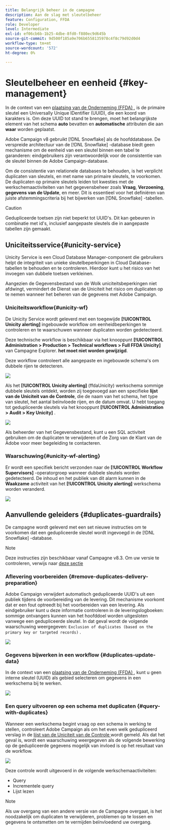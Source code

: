 ```yaml
---
title: Belangrijk beheer in de campagne
description: Aan de slag met sleutelbeheer
feature: Configuration, FFDA
role: Developer
level: Intermediate
exl-id: ef06cb6b-1b25-4dbe-8fd0-f880ec9d645b
source-git-commit: 9d500f185a9e706b6558135978c4f8c79d92d0d4
workflow-type: tm+mt
source-wordcount: '572'
ht-degree: 0%

---
```


# Sleutelbeheer en eenheid {#key-management}

In de context van een [ plaatsing van de Onderneming (FFDA) ](enterprise-deployment.md), is de primaire sleutel een Universally Unique IDentifier (UUID), die een koord van karakters is. Om deze UUID tot stand te brengen, moet het belangrijkste element van het schema **auto** bevatten en **automatische** attributen die aan **waar** worden geplaatst.

Adobe Campaign v8 gebruikt [!DNL Snowflake] als de hoofddatabase. De verspreide architectuur van de [!DNL Snowflake] -database biedt geen mechanisme om de eenheid van een sleutel binnen een tabel te garanderen: eindgebruikers zijn verantwoordelijk voor de consistentie van de sleutel binnen de Adobe Campaign-database.

Om de consistentie van relationele databases te behouden, is het verplicht duplicaten van sleutels, en met name van primaire sleutels, te voorkomen. De duplicaten op primaire sleutels leiden tot kwesties met de werkschemaactiviteiten van het gegevensbeheer zoals **Vraag**, **Verzoening**, **gegevens van de Update**, en meer. Dit is essentieel voor het definiëren van juiste afstemmingscriteria bij het bijwerken van [!DNL Snowflake] -tabellen.


>[!CAUTION]
>
>Gedupliceerde toetsen zijn niet beperkt tot UUID&#39;s. Dit kan gebeuren in combinatie met id&#39;s, inclusief aangepaste sleutels die in aangepaste tabellen zijn gemaakt.


## Uniciteitsservice{#unicity-service}

Unicity Service is een Cloud Database Manager-component die gebruikers helpt de integriteit van unieke sleutelbeperkingen in Cloud Database-tabellen te behouden en te controleren. Hierdoor kunt u het risico van het invoegen van dubbele toetsen verkleinen.

Aangezien de Gegevensbestand van de Wolk uniciteitsbeperkingen niet afdwingt, vermindert de Dienst van de Uniciteit het risico om duplicaten op te nemen wanneer het beheren van de gegevens met Adobe Campaign.

### Uniciteitsworkflow{#unicity-wf}

De Unicity Service wordt geleverd met een toegewijde **[!UICONTROL Unicity alerting]** ingebouwde workflow om eenheidbeperkingen te controleren en te waarschuwen wanneer duplicaten worden gedetecteerd.

Deze technische workflow is beschikbaar via het knooppunt **[!UICONTROL Administration > Production > Technical workflows > Full FFDA Unicity]** van Campagne Explorer. **het moet niet worden gewijzigd**.

Deze workflow controleert alle aangepaste en ingebouwde schema&#39;s om dubbele rijen te detecteren.

![](assets/unicity-alerting-wf.png)

Als het **[!UICONTROL Unicity alerting]** (ffdaUnicity) werkschema sommige dubbele sleutels ontdekt, worden zij toegevoegd aan een specifieke **lijst van de Uniciteit van de Controle**, die de naam van het schema, het type van sleutel, het aantal beïnvloede rijen, en de datum omvat. U hebt toegang tot gedupliceerde sleutels via het knooppunt **[!UICONTROL Administration > Audit > Key Unicity]** .

![](assets/unicity-table.png)

Als beheerder van het Gegevensbestand, kunt u een SQL activiteit gebruiken om de duplicaten te verwijderen of de Zorg van de Klant van de Adobe voor meer begeleiding te contacteren.

### Waarschuwing{#unicity-wf-alerting}

Er wordt een specifiek bericht verzonden naar de **[!UICONTROL Workflow Supervisors]** -operatorgroep wanneer dubbele sleutels worden gedetecteerd. De inhoud en het publiek van dit alarm kunnen in de **Waakzame** activiteit van het **[!UICONTROL Unicity alerting]** werkschema worden veranderd.

![](assets/wf-alert-activity.png)


## Aanvullende geleiders {#duplicates-guardrails}

De campagne wordt geleverd met een set nieuwe instructies om te voorkomen dat een gedupliceerde sleutel wordt ingevoegd in de [!DNL Snowflake] -database.

>[!NOTE]
>
>Deze instructies zijn beschikbaar vanaf Campagne v8.3. Om uw versie te controleren, verwijs naar [ deze sectie ](../start/compatibility-matrix.md#how-to-check-your-campaign-version-and-buildversion)

### Aflevering voorbereiden {#remove-duplicates-delivery-preparation}

Adobe Campaign verwijdert automatisch gedupliceerde UUID&#39;s uit een publiek tijdens de voorbereiding van de levering. Dit mechanisme voorkomt dat er een fout optreedt bij het voorbereiden van een levering. Als eindgebruiker kunt u deze informatie controleren in de leveringslogboeken: sommige ontvangers kunnen van het hoofddoel worden uitgesloten vanwege een gedupliceerde sleutel. In dat geval wordt de volgende waarschuwing weergegeven: `Exclusion of duplicates (based on the primary key or targeted records)` .

![](assets/exclusion-duplicates-log.png)

### Gegevens bijwerken in een workflow {#duplicates-update-data}

In de context van een [ plaatsing van de Onderneming (FFDA) ](enterprise-deployment.md), kunt u geen interne sleutel (UUID) als gebied selecteren om gegevens in een werkschema bij te werken.

![](assets/update-data-no-internal-key.png)

### Een query uitvoeren op een schema met duplicaten {#query-with-duplicates}

Wanneer een werkschema begint vraag op een schema in werking te stellen, controleert Adobe Campaign als om het even welk gedupliceerd verslag in de [ lijst van de Uniciteit van de Controle ](#unicity-wf) wordt gemeld. Als dat het geval is, wordt een waarschuwing weergegeven als de volgende bewerking op de gedupliceerde gegevens mogelijk van invloed is op het resultaat van de workflow.

![](assets/query-with-duplicates.png)

Deze controle wordt uitgevoerd in de volgende werkschemaactiviteiten:

* Query
* Incrementele query
* Lijst lezen


>[!NOTE]
>
>Als uw overgang van een andere versie van de Campagne overgaat, is het noodzakelijk om duplicaten te verwijderen, problemen op te lossen en gegevens te ontsmetten om te vermijden beïnvloedend uw overgang.
